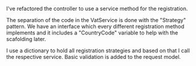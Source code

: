 I've refactored the controller to use a service method for the registration.

The separation of the code in the VatService is done with the "Strategy" pattern. 
We have an interface which every different registration method implements and it includes a "CountryCode" variable to help with the scafolding later.

I use a dictionary to hold all registration strategies and based on that I call the respective service.
Basic validation is added to the request model.

